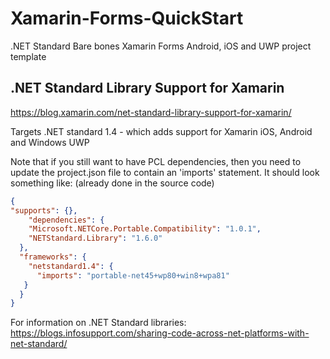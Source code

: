# Xamarin-Forms-QuickStart
.NET Standard Bare bones Xamarin Forms Android, iOS and UWP project template

## .NET Standard Library Support for Xamarin
https://blog.xamarin.com/net-standard-library-support-for-xamarin/

Targets .NET standard 1.4 - which adds support for Xamarin iOS, Android and Windows UWP

Note that if you still want to have PCL dependencies, then you need to update the project.json file to contain an 'imports' statement.
It should look something like: (already done in the source code)
```json
{
"supports": {},    
    "dependencies": {
    "Microsoft.NETCore.Portable.Compatibility": "1.0.1",
    "NETStandard.Library": "1.6.0"
  },
  "frameworks": {
    "netstandard1.4": {
      "imports": "portable-net45+wp80+win8+wpa81"
   }
  }
}
```

For information on .NET Standard libraries:
https://blogs.infosupport.com/sharing-code-across-net-platforms-with-net-standard/
